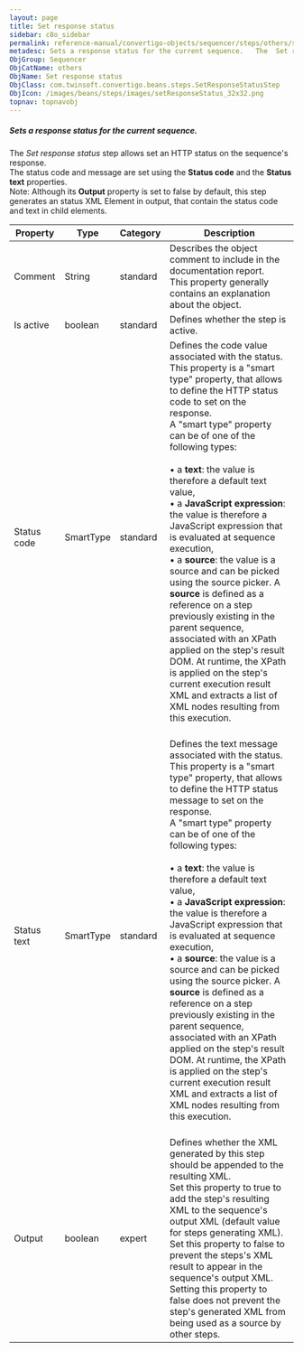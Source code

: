 ```yaml
---
layout: page
title: Set response status
sidebar: c8o_sidebar
permalink: reference-manual/convertigo-objects/sequencer/steps/others/set-response-status/
metadesc: Sets a response status for the current sequence.   The  Set response status  step allows set an HTTP status on the sequence's response.  The status co
ObjGroup: Sequencer
ObjCatName: others
ObjName: Set response status
ObjClass: com.twinsoft.convertigo.beans.steps.SetResponseStatusStep
ObjIcon: /images/beans/steps/images/setResponseStatus_32x32.png
topnav: topnavobj
---
```

##### Sets a response status for the current sequence. 

The <i>Set response status</i> step allows set an HTTP status on the sequence's response. <br/>The status code and message are set using the <b>Status code</b> and the <b>Status text</b> properties. <br/><span class="orangetwinsoft">Note:</span> Although its <b>Output</b> property is set to <span class="computer">false</span> by default, this step generates an <span class="computer">status</span> XML Element in output, that contain the status code and text in child elements.

Property | Type | Category | Description
--- | --- | --- | ---
Comment | String | standard | Describes the object comment to include in the documentation report.<br/>This property generally contains an explanation about the object.
Is active | boolean | standard | Defines whether the step is active.
Status code | SmartType | standard | Defines the code value associated with the status.<br/>This property is a "smart type" property, that allows to define the HTTP status code to set on the response. <br/>A "smart type" property can be of one of the following types: <br/><br/>• a <b>text</b>: the value is therefore a default text value, <br/>• a <b>JavaScript expression</b>: the value is therefore a JavaScript expression that is evaluated at sequence execution, <br/>• a <b>source</b>: the value is a source and can be picked using the source picker. A <b>source</b> is defined as a reference on a step previously existing in the parent sequence, associated with an XPath applied on the step's result DOM. At runtime, the XPath is applied on the step's current execution result XML and extracts a list of XML nodes resulting from this execution. <br/><br/>
Status text | SmartType | standard | Defines the text message associated with the status.<br/>This property is a "smart type" property, that allows to define the HTTP status message to set on the response. <br/>A "smart type" property can be of one of the following types: <br/><br/>• a <b>text</b>: the value is therefore a default text value, <br/>• a <b>JavaScript expression</b>: the value is therefore a JavaScript expression that is evaluated at sequence execution, <br/>• a <b>source</b>: the value is a source and can be picked using the source picker. A <b>source</b> is defined as a reference on a step previously existing in the parent sequence, associated with an XPath applied on the step's result DOM. At runtime, the XPath is applied on the step's current execution result XML and extracts a list of XML nodes resulting from this execution. <br/><br/>
Output | boolean | expert | Defines whether the XML generated by this step should be appended to the resulting XML.<br/>Set this property to <span class="computer">true</span> to add the step's resulting XML to the sequence's output XML (default value for steps generating XML). Set this property to <span class="computer">false</span> to prevent the steps's XML result to appear in the sequence's output XML.<br/>Setting this property to <span class="computer">false</span> does not prevent the step's generated XML from being used as a source by other steps.

